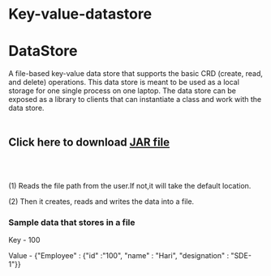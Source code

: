 # Key-value-datastore
# DataStore
A file-based key-value data store that supports the basic CRD (create, read, and delete) operations. This data store is meant to be used as a local storage for one single process on one laptop. The data store can be exposed as a library to clients that can instantiate a class and work with the data store.
<br/>
<br/>
<h2> Click here to download <a href="../filebased/out/artifacts/filebased_jar/filebased.jar">JAR file</a> </h2><br/>
  <br/>
  <p> (1) Reads the file path from the user.If not,it will take the default location.</p>
  <p> (2) Then it creates, reads and writes the data into a file. </p>
  <h3> Sample data that stores in a file </h3>
  <p> Key - 100 </p>
  <p> Value - {"Employee" : {"id" :"100", "name" : "Hari", "designation" : "SDE- 1"}}</p>

